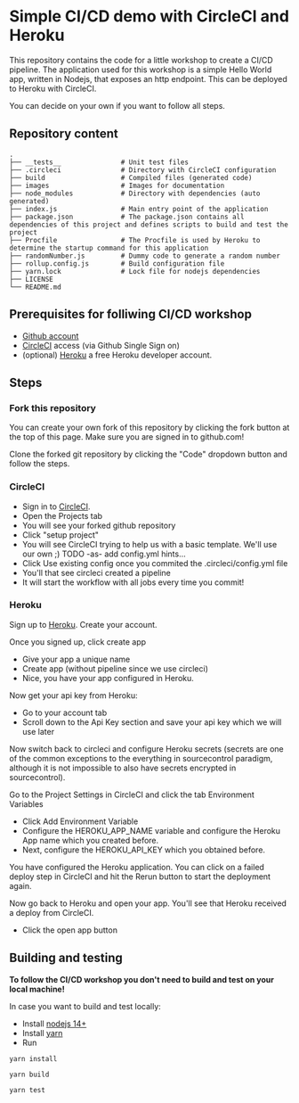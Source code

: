 # Simple CI/CD demo with CircleCI and Heroku

This repository contains the code for a little workshop to create a CI/CD pipeline.
The application used for this workshop is a simple Hello World app, written in Nodejs, that exposes an http endpoint. 
This can be deployed to Heroku with CircleCI.

You can decide on your own if you want to follow all steps.

## Repository content
```
.
├── __tests__               # Unit test files
├── .circleci               # Directory with CircleCI configuration
├── build                   # Compiled files (generated code)
├── images                  # Images for documentation
├── node_modules            # Directory with dependencies (auto generated)
├── index.js                # Main entry point of the application
├── package.json            # The package.json contains all dependencies of this project and defines scripts to build and test the project
├── Procfile                # The Procfile is used by Heroku to determine the startup command for this application
├── randomNumber.js         # Dummy code to generate a random number
├── rollup.config.js        # Build configuration file
├── yarn.lock               # Lock file for nodejs dependencies
├── LICENSE
└── README.md
```

## Prerequisites for folliwing CI/CD workshop
* [Github account](https://github.com/join)
* [CircleCI](https://circleci.com/signup/) access (via Github Single Sign on)
* (optional) [Heroku](https://signup.heroku.com/login) a free Heroku developer account.

## Steps
### Fork this repository
You can create your own fork of this repository by clicking the fork button at the top of this page. Make sure you are signed in to github.com!

Clone the forked git repository by clicking the "Code" dropdown button and follow the steps.

### CircleCI
* Sign in to [CircleCI](https://circleci.com/signup/).
* Open the Projects tab
* You will see your forked github repository
* Click "setup project"
* You will see CircleCI trying to help us with a basic template. We'll use our own ;)
TODO -as- add config.yml hints...
* Click Use existing config once you commited the .circleci/config.yml file
* You'll that see circleci created a pipeline
* It will start the workflow with all jobs every time you commit!


### Heroku
Sign up to [Heroku](https://signup.heroku.com/login). Create your account.

Once you signed up, click create app
* Give your app a unique name
* Create app (without pipeline since we use circleci)
* Nice, you have your app configured in Heroku.

Now get your api key from Heroku:
* Go to your account tab
* Scroll down to the Api Key section and save your api key which we will use later


Now switch back to circleci and configure Heroku secrets (secrets are one of the common exceptions to the everything in sourcecontrol paradigm, although it is not impossible to also have secrets encrypted in sourcecontrol).

Go to the Project Settings in CircleCI and click the tab Environment Variables
* Click Add Environment Variable
* Configure the HEROKU_APP_NAME variable and configure the Heroku App name which you created before.
* Next, configure the HEROKU_API_KEY which you obtained before.

You have configured the Heroku application. You can click on a failed deploy step in CircleCI and hit the Rerun button to start the deployment again.

Now go back to Heroku and open your app.
You'll see that Heroku received a deploy from CircleCI.
* Click the open app button


## Building and testing
**To follow the CI/CD workshop you don't need to build and test on your local machine!**

In case you want to build and test locally:
* Install [nodejs 14+](https://nodejs.org/en/)
* Install [yarn](https://yarnpkg.com/)
* Run 

`yarn install`

`yarn build`

`yarn test`
